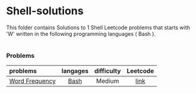 # Shell-solutions
This folder contains Solutions to 1 Shell Leetcode problems that starts with 'W' written in the following programming languages ( Bash ).<br><br>
### Problems ###
|problems|langages|difficulty|Leetcode|
|:-------|:------:|:--------:|:------:|
|[Word Frequency](./Word%20Frequency)|[Bash](./Word%20Frequency/Word%20Frequency.sh)|Medium|[link](https://leetcode.com/problems/word-frequency)|